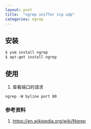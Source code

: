 ```yaml
---
layout: post
title:  "ngrep sniffer tcp udp"
categories: ngrep
---
```


## 安装

```bash
$ yum install ngrep
$ apt-get install ngrep
```

## 使用

1. 查看端口的请求

`ngrep -W byline port 80`


### 参考资料
1. https://en.wikipedia.org/wiki/Ngrep
